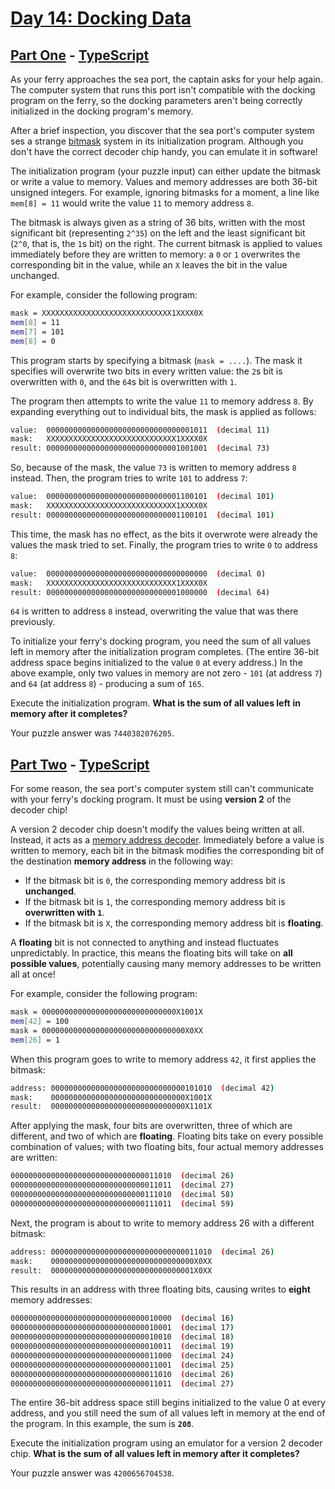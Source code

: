 # [Day 14: Docking Data](https://adventofcode.com/2020/day/14)

## [Part One](https://adventofcode.com/2020/day/14#part1) - [TypeScript](./typescript/part_one.ts)

As your ferry approaches the sea port, the captain asks for your help again.
The computer system that runs this port isn't compatible with the docking
program on the ferry, so the docking parameters aren't being correctly
initialized in the docking program's memory.

After a brief inspection, you discover that the sea port's computer system
ses a strange [bitmask](<https://en.wikipedia.org/wiki/Mask_(computing)>) system
in its initialization program. Although you don't have the correct decoder
chip handy, you can emulate it in software!

The initialization program (your puzzle input) can either update the bitmask
or write a value to memory. Values and memory addresses are both 36-bit
unsigned integers. For example, ignoring bitmasks for a moment, a line
like `mem[8] = 11` would write the value `11` to memory address `8`.

The bitmask is always given as a string of 36 bits, written with the most
significant bit (representing `2^35`) on the left and the least significant
bit (`2^0`, that is, the `1`s bit) on the right. The current bitmask is
applied to values immediately before they are written to memory: a `0` or `1`
overwrites the corresponding bit in the value, while an `X` leaves the bit in
the value unchanged.

For example, consider the following program:

```sh
mask = XXXXXXXXXXXXXXXXXXXXXXXXXXXXX1XXXX0X
mem[8] = 11
mem[7] = 101
mem[8] = 0
```

This program starts by specifying a bitmask (`mask = ....`). The mask it
specifies will overwrite two bits in every written value: the `2`s bit is
overwritten with `0`, and the `64`s bit is overwritten with `1`.

The program then attempts to write the value `11` to memory address `8`. By
expanding everything out to individual bits, the mask is applied as follows:

```sh
value:  000000000000000000000000000000001011  (decimal 11)
mask:   XXXXXXXXXXXXXXXXXXXXXXXXXXXXX1XXXX0X
result: 000000000000000000000000000001001001  (decimal 73)
```

So, because of the mask, the value `73` is written to memory address `8`
instead. Then, the program tries to write `101` to address `7`:

```sh
value:  000000000000000000000000000001100101  (decimal 101)
mask:   XXXXXXXXXXXXXXXXXXXXXXXXXXXXX1XXXX0X
result: 000000000000000000000000000001100101  (decimal 101)
```

This time, the mask has no effect, as the bits it overwrote were already the
values the mask tried to set. Finally, the program tries to write `0` to
address `8`:

```sh
value:  000000000000000000000000000000000000  (decimal 0)
mask:   XXXXXXXXXXXXXXXXXXXXXXXXXXXXX1XXXX0X
result: 000000000000000000000000000001000000  (decimal 64)
```

`64` is written to address `8` instead, overwriting the value that was there
previously.

To initialize your ferry's docking program, you need the sum of all values
left in memory after the initialization program completes. (The entire 36-bit
address space begins initialized to the value `0` at every address.) In the
above example, only two values in memory are not zero - `101` (at address `7`)
and `64` (at address `8`) - producing a sum of `165`.

Execute the initialization program. **What is the sum of all values left**
**in memory after it completes?**

Your puzzle answer was `7440382076205`.

## [Part Two](https://adventofcode.com/2020/day/14#part2) - [TypeScript](./typescript/part_two.ts)

For some reason, the sea port's computer system still can't communicate with
your ferry's docking program. It must be using **version 2** of the decoder
chip!

A version 2 decoder chip doesn't modify the values being written at all.
Instead, it acts as a
[memory address decoder](https://www.youtube.com/watch?v=PvfhANgLrm4).
Immediately before a value is written to memory, each bit in the bitmask
modifies the corresponding bit of the destination **memory address** in the
following way:

- If the bitmask bit is `0`, the corresponding memory address bit is
  **unchanged**.
- If the bitmask bit is `1`, the corresponding memory address bit is
  **overwritten with `1`**.
- If the bitmask bit is `X`, the corresponding memory address bit is
  **floating**.

A **floating** bit is not connected to anything and instead fluctuates
unpredictably. In practice, this means the floating bits will take on
**all possible values**, potentially causing many memory addresses to be
written all at once!

For example, consider the following program:

```sh
mask = 000000000000000000000000000000X1001X
mem[42] = 100
mask = 00000000000000000000000000000000X0XX
mem[26] = 1
```

When this program goes to write to memory address `42`, it first applies the
bitmask:

```sh
address: 000000000000000000000000000000101010  (decimal 42)
mask:    000000000000000000000000000000X1001X
result:  000000000000000000000000000000X1101X
```

After applying the mask, four bits are overwritten, three of which are
different, and two of which are **floating**. Floating bits take on every
possible combination of values; with two floating bits, four actual memory
addresses are written:

```sh
000000000000000000000000000000011010  (decimal 26)
000000000000000000000000000000011011  (decimal 27)
000000000000000000000000000000111010  (decimal 58)
000000000000000000000000000000111011  (decimal 59)
```

Next, the program is about to write to memory address 26 with a different
bitmask:

```sh
address: 000000000000000000000000000000011010  (decimal 26)
mask:    00000000000000000000000000000000X0XX
result:  00000000000000000000000000000001X0XX
```

This results in an address with three floating bits, causing writes to
**eight** memory addresses:

```sh
000000000000000000000000000000010000  (decimal 16)
000000000000000000000000000000010001  (decimal 17)
000000000000000000000000000000010010  (decimal 18)
000000000000000000000000000000010011  (decimal 19)
000000000000000000000000000000011000  (decimal 24)
000000000000000000000000000000011001  (decimal 25)
000000000000000000000000000000011010  (decimal 26)
000000000000000000000000000000011011  (decimal 27)
```

The entire 36-bit address space still begins initialized to the value 0 at
every address, and you still need the sum of all values left in memory at the
end of the program. In this example, the sum is **`208`**.

Execute the initialization program using an emulator for a version 2 decoder
chip. **What is the sum of all values left in memory after it completes?**

Your puzzle answer was `4200656704538`.
